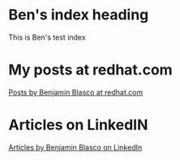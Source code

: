 # Ben's index heading
This is Ben's test index

# My posts at redhat.com

[Posts by Benjamin Blasco at redhat.com](https://www.redhat.com/en/authors/benjamin-blasco)

# Articles on LinkedIN

[Articles by Benjamin Blasco on LinkedIn](https://www.linkedin.com/in/benblasco/recent-activity/posts/)

